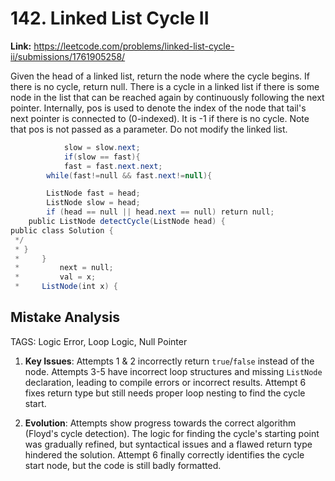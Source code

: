 # 142. Linked List Cycle II

**Link:** https://leetcode.com/problems/linked-list-cycle-ii/submissions/1761905258/

Given the head of a linked list, return the node where the cycle begins. If there is no cycle, return null. There is a cycle in a linked list if there is some node in the list that can be reached again by continuously following the next pointer. Internally, pos is used to denote the index of the node that tail's next pointer is connected to (0-indexed). It is -1 if there is no cycle. Note that pos is not passed as a parameter. Do not modify the linked list.

```java
            slow = slow.next;
            if(slow == fast){
            fast = fast.next.next;
        while(fast!=null && fast.next!=null){

        ListNode fast = head;
        ListNode slow = head;
        if (head == null || head.next == null) return null;
    public ListNode detectCycle(ListNode head) {
public class Solution {
 */
 * }
 *     }
 *         next = null;
 *         val = x;
 *     ListNode(int x) {
```

## Mistake Analysis

TAGS: Logic Error, Loop Logic, Null Pointer

1. **Key Issues**: Attempts 1 & 2 incorrectly return `true`/`false` instead of the node.  Attempts 3-5 have incorrect loop structures and missing `ListNode` declaration,  leading to compile errors or incorrect results. Attempt 6 fixes return type but still needs proper loop nesting to find the cycle start.

2. **Evolution**: Attempts show progress towards the correct algorithm (Floyd's cycle detection).  The logic for finding the cycle's starting point was gradually refined, but syntactical issues and a flawed return type hindered the solution.  Attempt 6 finally correctly identifies the cycle start node, but the code is still badly formatted.

